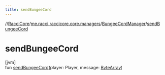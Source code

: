 ```yaml
---
title: sendBungeeCord
---
```

//[RacciCore](../../../index.html)/[me.racci.raccicore.core.managers](../index.html)/[BungeeCordManager](index.html)/[sendBungeeCord](send-bungee-cord.html)



# sendBungeeCord



[jvm]\
fun [sendBungeeCord](send-bungee-cord.html)(player: Player, message: [ByteArray](https://kotlinlang.org/api/latest/jvm/stdlib/kotlin/-byte-array/index.html))




